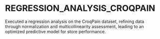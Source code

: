 # REGRESSION_ANALYSIS_CROQPAIN
Executed a regression analysis on the CroqPain dataset, refining data through normalization and multicollinearity assessment, leading to an optimized predictive model for store performance.
